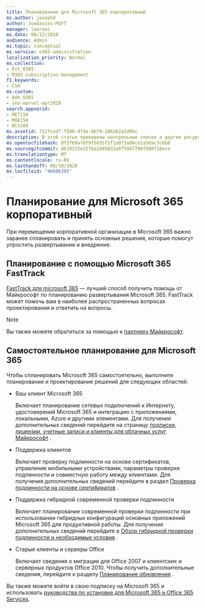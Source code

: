 ```yaml
---
title: Планирование для Microsoft 365 корпоративный
ms.author: josephd
author: JoeDavies-MSFT
manager: laurawi
ms.date: 08/12/2019
audience: Admin
ms.topic: conceptual
ms.service: o365-administration
localization_priority: Normal
ms.collection:
- Ent_O365
- M365-subscription-management
f1.keywords:
- CSH
ms.custom:
- Adm_O365
- seo-marvel-apr2020
search.appverid:
- MET150
- MOE150
- BCS160
ms.assetid: 712fced7-f9d0-4fde-8b79-286262a5d0bc
description: В этой статье приведены контрольные списки и другие ресурсы, которые необходимо учитывать при планировании развертывания Microsoft 365 корпоративный.
ms.openlocfilehash: 0f3fb9a70f9f5035f2f1a0f3a90ce1a50ac3c6b8
ms.sourcegitcommit: 8634215e257ba2d49832a8f5947700fd00f18ece
ms.translationtype: MT
ms.contentlocale: ru-RU
ms.lasthandoff: 08/10/2020
ms.locfileid: "46606395"
---
```

# <a name="plan-for-microsoft-365-enterprise"></a>Планирование для Microsoft 365 корпоративный

При перемещении корпоративной организации в Microsoft 365 важно заранее спланировать и принять основные решения, которые помогут упростить развертывание и внедрение. 

## <a name="planning-with-microsoft-365-fasttrack"></a>Планирование с помощью Microsoft 365 FastTrack

[FastTrack для microsoft 365](https://www.microsoft.com/fasttrack/microsoft-365) — лучший способ получить помощь от Майкрософт по планированию развертывания Microsoft 365. FastTrack может помочь вам в наиболее распространенных вопросах проектирования и ответить на вопросы. 

>[!Note]
>Вы также можете обратиться за помощью к [партнеру Майкрософт](https://www.microsoft.com/solution-providers/home).
>

## <a name="do-it-yourself-planning-for-microsoft-365"></a>Самостоятельное планирование для Microsoft 365

Чтобы спланировать Microsoft 365 самостоятельно, выполните планирование и проектирование решений для следующих областей:

- Ваш клиент Microsoft 365

  Включает планирование сетевых подключений к Интернету, удостоверений Microsoft 365 и интеграцию с приложениями, локальными, Azure и другими элементами. Для получения дополнительных сведений перейдите на страницу [подписки, лицензии, учетные записи и клиенты для облачных услуг Майкрософт](subscriptions-licenses-accounts-and-tenants-for-microsoft-cloud-offerings.md) .

- Поддержка клиентов

  Включает проверку подлинности на основе сертификатов, управление мобильными устройствами, параметры проверки подлинности и совместную работу между клиентами. Для получения дополнительных сведений перейдите в раздел [Проверка подлинности на основе сертификатов](office-365-client-support-certificate-based-authentication.md) .

- Поддержка гибридной современной проверки подлинности

  Включает планирование современной проверки подлинности при использовании гибридных конфигураций основных приложений Microsoft 365 для продуктивной работы. Для получения дополнительных сведений перейдите в [Обзор гибридной проверки подлинности и необходимые условия](hybrid-modern-auth-overview.md) .

- Старые клиенты и серверы Office

  Включает сведения о миграции для Office 2007 и клиентских и серверных продуктов Office 2010. Чтобы получить дополнительные сведения, перейдите к разделу [Планирование обновления](plan-upgrade-previous-versions-office.md) .

Вы также можете войти в свою подписку на Microsoft 365 и использовать [руководства по установке для Microsoft 365 и Office 365 Services](setup-guides-for-office-365.md).
